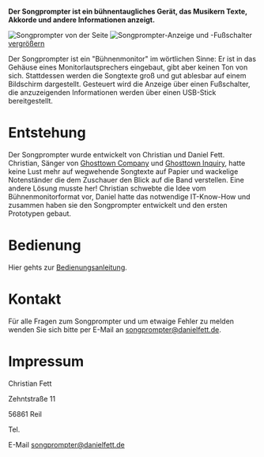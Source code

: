 <b>Der Songprompter ist ein bühnentaugliches Gerät, das Musikern Texte, Akkorde und andere Informationen anzeigt.</b>

![Songprompter von der Seite](/assets/images/teaser.jpg) ![Songprompter-Anzeige und -Fußschalter](/assets/images/teaser-2.jpg) [ vergrößern](/images)

Der Songprompter ist ein "Bühnenmonitor" im wörtlichen Sinne: Er ist in das Gehäuse eines Monitorlautsprechers eingebaut, gibt aber keinen Ton von sich. Stattdessen werden die Songtexte groß und gut ablesbar auf einem Bildschirm dargestellt. Gesteuert wird die Anzeige über einen Fußschalter, die anzuzeigenden Informationen werden über einen USB-Stick bereitgestellt. 



# Entstehung

Der Songprompter wurde entwickelt von Christian und Daniel Fett. Christian, Sänger von [Ghosttown Company](http://www.ghosttown-company.de/) und [Ghosttown Inquiry](https://ghosttown-inquiry.de/), hatte keine Lust mehr auf wegwehende Songtexte auf Papier und wackelige Notenständer die dem Zuschauer den Blick auf die Band verstellen. Eine andere Lösung musste her! Christian schwebte die Idee vom Bühnenmonitorformat vor, Daniel hatte das notwendige IT-Know-How und zusammen haben sie den Songprompter entwickelt und den ersten Prototypen gebaut.

# Bedienung

Hier gehts zur [Bedienungsanleitung](/bedienung).

# Kontakt

Für alle Fragen zum Songprompter und um etwaige Fehler zu melden wenden Sie sich bitte per E-Mail an [songprompter@danielfett.de](mailto:songprompter@danielfett.de).

# Impressum

Christian Fett

Zehntstraße 11

56861 Reil

Tel.

E-Mail [songprompter@danielfett.de](mailto:songprompter@danielfett.de)
